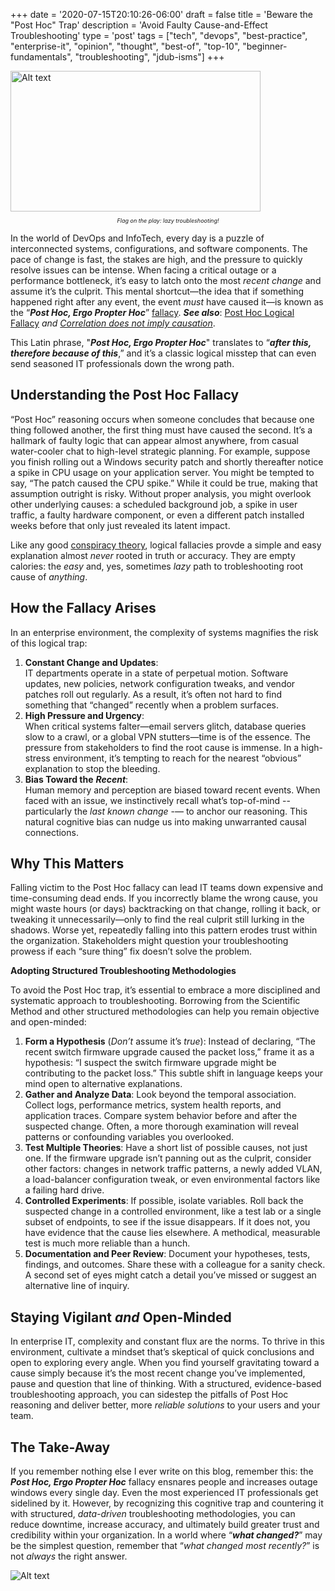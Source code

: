 +++
date = '2020-07-15T20:10:26-06:00'
draft = false
title = 'Beware the &quot;Post Hoc&quot; Trap'
description = 'Avoid Faulty Cause-and-Effect Troubleshooting'
type = 'post'
tags = ["tech", "devops", "best-practice", "enterprise-it", "opinion", "thought", "best-of", "top-10", "beginner-fundamentals", "troubleshooting", "jdub-isms"]
+++

  <style type="text/css">
        .e-mail:before {
            content: attr(data-website) "\0040" attr(data-user);
            unicode-bidi: bidi-override;
            direction: rtl;
        }
    </style>

<img src="https://julianwest.me/Blog/posts/images/post-hoc-causation.jpg" alt="Alt text" width="400" height="225">
<div style="font-size: 9px;">
<p style="text-align: center;"><i>Flag on the play: lazy troubleshooting!</i></p>
</div>

In the world of DevOps and InfoTech, every day is a puzzle of interconnected systems, configurations, and software components. The pace of change is fast, the stakes are high, and the pressure to quickly resolve issues can be intense. When facing a critical outage or a performance bottleneck, it’s easy to latch onto the most *recent change* and assume it’s the culprit. This mental shortcut—the idea that if something happened right after any event, the event *must* have caused it—is known as the “***Post Hoc, Ergo Propter Hoc***” [fallacy](https://en.wikipedia.org/wiki/Fallacy). ***See also***: [Post Hoc Logical Fallacy](https://en.wikipedia.org/wiki/Post_hoc_ergo_propter_hoc) *and* [*Correlation does not imply causation*](https://en.wikipedia.org/wiki/Correlation_does_not_imply_causation). <br />

This Latin phrase, "***Post Hoc, Ergo Propter Hoc***" translates to “***after this, therefore because of this***,” and it’s a classic logical misstep that can even send seasoned IT professionals down the wrong path. <br />

## Understanding the Post Hoc Fallacy

“Post Hoc” reasoning occurs when someone concludes that because one thing followed another, the first thing must have caused the second. It’s a hallmark of faulty logic that can appear almost anywhere, from casual water-cooler chat to high-level strategic planning. For example, suppose you finish rolling out a Windows security patch and shortly thereafter notice a spike in CPU usage on your application server. You might be tempted to say, “The patch caused the CPU spike.” While it could be true, making that assumption outright is risky. Without proper analysis, you might overlook other underlying causes: a scheduled background job, a spike in user traffic, a faulty hardware component, or even a different patch installed weeks before that only just revealed its latent impact. <br />

Like any good [conspiracy theory](https://en.wikipedia.org/wiki/Conspiracy_theory), logical fallacies provde a simple and easy explanation almost *never* rooted in truth or accuracy. They are empty calories: the *easy* and, yes, sometimes *lazy* path to trobleshooting root cause of *anything*.

## How the Fallacy Arises

In an enterprise environment, the complexity of systems magnifies the risk of this logical trap: <br />
1.	**Constant Change and Updates**:<br />
IT departments operate in a state of perpetual motion. Software updates, new policies, network configuration tweaks, and vendor patches roll out regularly. As a result, it’s often not hard to find something that “changed” recently when a problem surfaces.<br />
2.	**High Pressure and Urgency**:<br />
When critical systems falter—email servers glitch, database queries slow to a crawl, or a global VPN stutters—time is of the essence. The pressure from stakeholders to find the root cause is immense. In a high-stress environment, it’s tempting to reach for the nearest “obvious” explanation to stop the bleeding.<br />
3.	**Bias Toward the** ***Recent***:<br />
Human memory and perception are biased toward recent events. When faced with an issue, we instinctively recall what’s top-of-mind -- particularly the *last known change* -— to anchor our reasoning. This natural cognitive bias can nudge us into making unwarranted causal connections.

 ## Why This Matters

Falling victim to the Post Hoc fallacy can lead IT teams down expensive and time-consuming dead ends. If you incorrectly blame the wrong cause, you might waste hours (or days) backtracking on that change, rolling it back, or tweaking it unnecessarily—only to find the real culprit still lurking in the shadows. Worse yet, repeatedly falling into this pattern erodes trust within the organization. Stakeholders might question your troubleshooting prowess if each “sure thing” fix doesn’t solve the problem.

**Adopting Structured Troubleshooting Methodologies** <br />

To avoid the Post Hoc trap, it’s essential to embrace a more disciplined and systematic approach to troubleshooting. Borrowing from the Scientific Method and other structured methodologies can help you remain objective and open-minded: <br />

1.  **Form a Hypothesis** (*Don’t* assume it’s *true*):
Instead of declaring, “The recent switch firmware upgrade caused the packet loss,” frame it as a hypothesis: “I suspect the switch firmware upgrade might be contributing to the packet loss.” This subtle shift in language keeps your mind open to alternative explanations.
2.  **Gather and Analyze Data**:
Look beyond the temporal association. Collect logs, performance metrics, system health reports, and application traces. Compare system behavior before and after the suspected change. Often, a more thorough examination will reveal patterns or confounding variables you overlooked.
3.  **Test Multiple Theories**:
Have a short list of possible causes, not just one. If the firmware upgrade isn’t panning out as the culprit, consider other factors: changes in network traffic patterns, a newly added VLAN, a load-balancer configuration tweak, or even environmental factors like a failing hard drive.
4.  **Controlled Experiments**:
If possible, isolate variables. Roll back the suspected change in a controlled environment, like a test lab or a single subset of endpoints, to see if the issue disappears. If it does not, you have evidence that the cause lies elsewhere. A methodical, measurable test is much more reliable than a hunch.
5.  **Documentation and Peer Review**:
Document your hypotheses, tests, findings, and outcomes. Share these with a colleague for a sanity check. A second set of eyes might catch a detail you’ve missed or suggest an alternative line of inquiry.

## Staying Vigilant *and* Open-Minded

In enterprise IT, complexity and constant flux are the norms. To thrive in this environment, cultivate a mindset that’s skeptical of quick conclusions and open to exploring every angle. When you find yourself gravitating toward a cause simply because it’s the most recent change you’ve implemented, pause and question that line of thinking. With a structured, evidence-based troubleshooting approach, you can sidestep the pitfalls of Post Hoc reasoning and deliver better, more *reliable solutions* to your users and your team.

## The Take-Away

If you remember nothing else I ever write on this blog, remember this: the ***Post Hoc, Ergo Propter Hoc*** fallacy ensnares people and increases outage windows every single day. Even the most experienced IT professionals get sidelined by it. However, by recognizing this cognitive trap and countering it with structured, *data-driven* troubleshooting methodologies, you can reduce downtime, increase accuracy, and ultimately build greater trust and credibility within your organization. In a world where “***what changed?***” may be the simplest question, remember that “*what changed most recently?*” is not *always* the right answer.

![Alt text](https://julianwest.me/Blog/posts/images/correlation.jpeg)